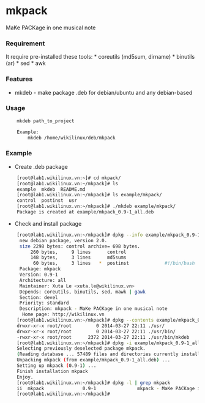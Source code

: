 mkpack
======

MaKe PACKage in one musical note

### Requirement

It require pre-installed these tools:
	* coreutils (md5sum, dirname)
	* binutils (ar)
	* sed
	* awk

### Features

* mkdeb - make package .deb for debian/ubuntu and any debian-based

### Usage

```bash
	mkdeb path_to_project

	Example:
		mkdeb /home/wikilinux/deb/mkpack
```

### Example

* Create .deb package

```bash
	[root@lab1.wikilinux.vn:~]# cd mkpack/
	[root@lab1.wikilinux.vn:~/mkpack]# ls
	example  mkdeb  README.md
	[root@lab1.wikilinux.vn:~/mkpack]# ls example/mkpack/
	control  postinst  usr
	[root@lab1.wikilinux.vn:~/mkpack]# ./mkdeb example/mkpack/
	Package is created at example/mkpack_0.9-1_all.deb
```

* Check and install package

```bash
	[root@lab1.wikilinux.vn:~/mkpack]# dpkg --info example/mkpack_0.9-1_all.deb
	 new debian package, version 2.0.
	 size 2298 bytes: control archive= 698 bytes.
	     260 bytes,     9 lines      control
	     148 bytes,     3 lines      md5sums
	      60 bytes,     3 lines   *  postinst             #!/bin/bash
	 Package: mkpack
	 Version: 0.9-1
	 Architecture: all
	 Maintainer: Xuta Le <xuta.le@wikilinux.vn>
	 Depends: coreutils, binutils, sed, mawk | gawk
	 Section: devel
	 Priority: standard
	 Description: mkpack - MaKe PACKage in one musical note
	  Home page: http://wikilinux.vn
	[root@lab1.wikilinux.vn:~/mkpack]# dpkg --contents example/mkpack_0.9-1_all.deb
	drwxr-xr-x root/root         0 2014-03-27 22:11 ./usr/
	drwxr-xr-x root/root         0 2014-03-27 22:11 ./usr/bin/
	-rwxr-xr-x root/root      2372 2014-03-27 22:11 ./usr/bin/mkdeb
	[root@lab1.wikilinux.vn:~/mkpack]# dpkg -i example/mkpack_0.9-1_all.deb
	Selecting previously deselected package mkpack.
	(Reading database ... 57489 files and directories currently installed.)
	Unpacking mkpack (from example/mkpack_0.9-1_all.deb) ...
	Setting up mkpack (0.9-1) ...
	Finish installation mkpack
	Enjoy.
	[root@lab1.wikilinux.vn:~/mkpack]# dpkg -l | grep mkpack
	ii  mkpack              0.9-1               mkpack - MaKe PACKage in one musical note
	[root@lab1.wikilinux.vn:~/mkpack]#
```
